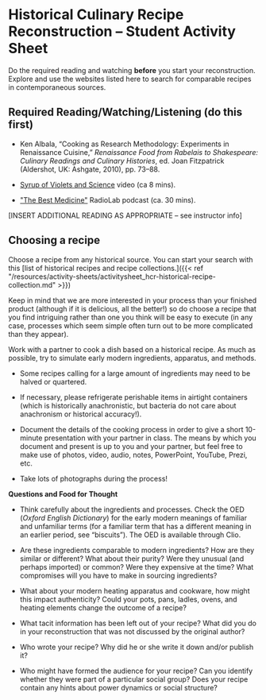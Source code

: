 # Historical Culinary Recipe Reconstruction – Student Activity Sheet

Do the required reading and watching **before** you start your
reconstruction. Explore and use the websites listed here to search for
comparable recipes in contemporaneous sources.

## Required Reading/Watching/Listening (do this first)

-   Ken Albala, “Cooking as Research Methodology: Experiments in
Renaissance Cuisine,” *Renaissance Food from Rabelais to
Shakespeare: Culinary Readings and Culinary Histories*, ed. Joan
Fitzpatrick (Aldershot, UK: Ashgate, 2010), pp. 73–88.

-   [Syrup of Violets and Science](http://youtu.be/pdEbMBe0aa8) video (ca 8 mins).

-   ["The Best Medicine"](https://www.wnycstudios.org/podcasts/radiolab/articles/best-medicine) RadioLab podcast (ca. 30 mins).

[INSERT ADDITIONAL READING AS APPROPRIATE – see instructor info]


## Choosing a recipe

Choose a recipe from any historical source. You can start your search
with this [list of historical recipes and recipe collections.]({{< ref "/resources/activity-sheets/activitysheet_hcr-historical-recipe-collection.md" >}})

Keep in mind that we are more interested in your process than your
finished product (although if it is delicious, all the better!) so do
choose a recipe that you find intriguing rather than one you think will
be easy to execute (in any case, processes which seem simple often turn
out to be more complicated than they appear).

Work with a partner to cook a dish based on a historical recipe. As much
as possible, try to simulate early modern ingredients, apparatus, and
methods.

-   Some recipes calling for a large amount of ingredients may need to
be halved or quartered.

-   If necessary, please refrigerate perishable items in airtight
containers (which is historically anachronistic, but bacteria do
not care about anachronism or historical accuracy!).

-   Document the details of the cooking process in order to give a short
10-minute presentation with your partner in class. The means by
which you document and present is up to you and your partner, but
feel free to make use of photos, video, audio, notes, PowerPoint,
YouTube, Prezi, etc.

-   Take lots of photographs during the process!



**Questions and Food for Thought**

-   Think carefully about the ingredients and processes. Check the OED
(*Oxford English Dictionary*) for the early modern meanings of
familiar and unfamiliar terms (for a familiar term that has a
different meaning in an earlier period, see “biscuits”). The OED
is available through Clio.

-   Are these ingredients comparable to modern ingredients? How are they
similar or different? What about their purity? Were they unusual
(and perhaps imported) or common? Were they expensive at the time?
What compromises will you have to make in sourcing ingredients?

-   What about your modern heating apparatus and cookware, how might
this impact authenticity? Could your pots, pans, ladles, ovens,
and heating elements change the outcome of a recipe?

-   What tacit information has been left out of your recipe? What did
you do in your reconstruction that was not discussed by the
original author?

-   Who wrote your recipe? Why did he or she write it down and/or
publish it?

-   Who might have formed the audience for your recipe? Can you identify
whether they were part of a particular social group? Does your
recipe contain any hints about power dynamics or social structure?
